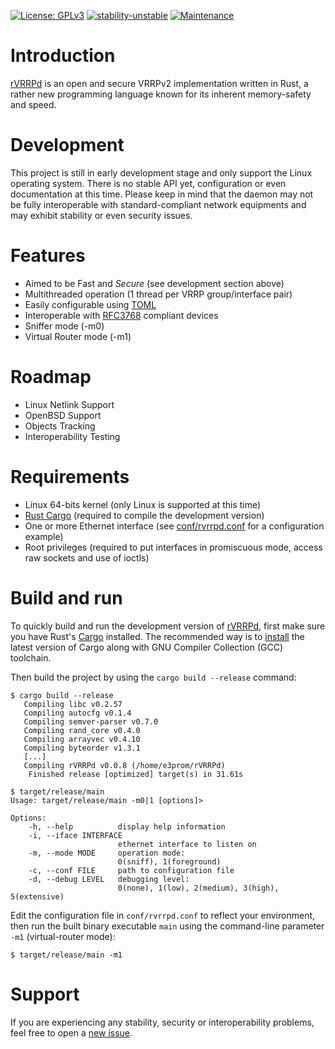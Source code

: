 [![License: GPLv3](https://img.shields.io/badge/License-GPLv3-blue.svg)](https://github.com/e3prom/rVRRPd/blob/master/LICENSE)
[![stability-unstable](https://img.shields.io/badge/stability-unstable-yellow.svg)](https://github.com/e3prom/rVRRPd/releases)
[![Maintenance](https://img.shields.io/badge/Maintained%3F-yes-green.svg)](https://github.com/e3prom/rVRRPd/graphs/contributors)

# Introduction
[rVRRPd](https://github.com/e3prom/rVRRPd) is an open and secure VRRPv2 implementation written in Rust, a rather new programming language known for its inherent memory-safety and speed.

# Development
This project is still in early development stage and only support the Linux operating system. There is no stable API yet, configuration or even documentation at this time. Please keep in mind that the daemon may not be fully interoperable with standard-compliant network equipments and may exhibit stability or even security issues.

# Features
 * Aimed to be Fast and _Secure_ (see development section above)
 * Multithreaded operation (1 thread per VRRP group/interface pair)
 * Easily configurable using [TOML](https://github.com/toml-lang/toml)
 * Interoperable with [RFC3768](https://tools.ietf.org/html/rfc3768) compliant devices
 * Sniffer mode (-m0)
 * Virtual Router mode (-m1)

# Roadmap
 * Linux Netlink Support
 * OpenBSD Support
 * Objects Tracking
 * Interoperability Testing

# Requirements
 * Linux 64-bits kernel (only Linux is supported at this time)
 * [Rust Cargo](https://doc.rust-lang.org/cargo/) (required to compile the development version)
 * One or more Ethernet interface (see [conf/rvrrpd.conf](conf/rvrrpd.conf) for a configuration example)
 * Root privileges (required to put interfaces in promiscuous mode, access raw sockets and use of ioctls)

# Build and run
To quickly build and run the development version of [rVRRPd](https://github.com/e3prom/rVRRPd), first make sure you have Rust's [Cargo](https://doc.rust-lang.org/cargo/) installed. The recommended way is to [install](https://doc.rust-lang.org/cargo/getting-started/installation.html) the latest version of Cargo along with GNU Compiler Collection (GCC) toolchain.

Then build the project by using the `cargo build --release` command:
```
$ cargo build --release
   Compiling libc v0.2.57
   Compiling autocfg v0.1.4
   Compiling semver-parser v0.7.0
   Compiling rand_core v0.4.0
   Compiling arrayvec v0.4.10
   Compiling byteorder v1.3.1
   [...]
   Compiling rVRRPd v0.0.8 (/home/e3prom/rVRRPd)
    Finished release [optimized] target(s) in 31.61s

$ target/release/main
Usage: target/release/main -m0|1 [options]>

Options:
    -h, --help          display help information
    -i, --iface INTERFACE
                        ethernet interface to listen on
    -m, --mode MODE     operation mode:
                        0(sniff), 1(foreground)
    -c, --conf FILE     path to configuration file
    -d, --debug LEVEL   debugging level:
                        0(none), 1(low), 2(medium), 3(high), 5(extensive)

```
Edit the configuration file in `conf/rvrrpd.conf` to reflect your environment, then run the built binary executable `main` using the command-line parameter `-m1` (virtual-router mode):
```
$ target/release/main -m1
```

# Support
If you are experiencing any stability, security or interoperability problems, feel free to open a [new issue](https://github.com/e3prom/rVRRPd/issues/new).
